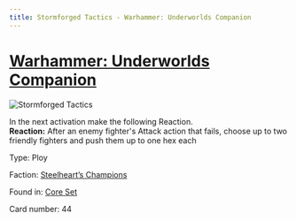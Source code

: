 ```yaml
---
title: Stormforged Tactics - Warhammer: Underworlds Companion
---
```


# [Warhammer: Underworlds Companion](https://guidokessels.github.io/wh-underworlds)

  

![Stormforged Tactics](https://warhammerunderworlds.com/wp-content/uploads/sites/6/2017/12/044_ENG-Stormforged-Tactics.png)

In the next activation make the following Reaction.<br><b>Reaction:</b> After an enemy fighter's Attack action that fails, choose up to two friendly fighters and push them up to one hex each

Type: Ploy

Faction: [Steelheart’s Champions](https://guidokessels.github.io/wh-underworlds/factions/steelhearts-champions)

Found in: [Core Set](https://guidokessels.github.io/wh-underworlds/locations/core-set)

Card number: 44
